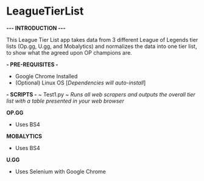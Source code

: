 # LeagueTierList

**--- INTRODUCTION ---**

This League Tier List app takes data from 3 different League of Legends tier lists (Op.gg, U.gg, and Mobalytics) and normalizes the data into one tier list, to show what the agreed upon OP champions are.

**- PRE-REQUISITES -**
- Google Chrome Installed
- (Optional) Linux OS [_Dependencies will auto-install_]

**- SCRIPTS -**
~ Test1.py ~
_Runs all web scrapers and outputs the overall tier list with a table presented in your web browser_

__OP.GG__
- Uses BS4


__MOBALYTICS__
- Uses BS4


__U.GG__
- Uses Selenium with Google Chrome
